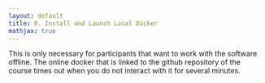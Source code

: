 ```yaml
---
layout: default
title: 0. Install and Launch Local Docker
mathjax: true
---
```


This is only necessary for participants that want to work with the software offline.
The online docker that is linked to the github repository of the course times out when you do not interact with it for several minutes.
